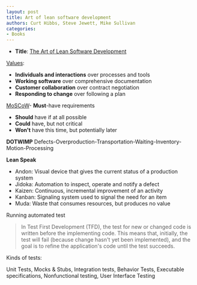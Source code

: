```yaml
---
layout: post
title: Art of lean software development
authors: Curt Hibbs, Steve Jewett, Mike Sullivan
categories:
- Books
---
```


- **Title**: [The Art of Lean Software Development](http://oreilly.com/catalog/9780596517311)

[Values](http://agilemanifesto.org/):
- **Individuals and interactions** over processes and tools
- **Working software** over comprehensive documentation
- **Customer collaboration** over contract negotiation
- **Responding to change** over following a plan

[MoSCoW](http://en.wikipedia.org/wiki/MoSCoW_Method)- **Must**-have requirements
- **Should** have if at all possible
- **Could** have, but not critical
- **Won't** have this time, but potentially later

**DOTWIMP**
Defects-Overproduction-Transportation-Waiting-Inventory-Motion-Processing

**Lean Speak**

- Andon: Visual device that gives the current status of a production system
- Jidoka: Automation to inspect, operate and notify a defect
- Kaizen: Continuous, incremental improvement of an activity
- Kanban: Signaling system used to signal the need for an item
- Muda: Waste that consumes resources, but produces no value

Running automated test

> In Test First Development (TFD), the test for new or changed code is written before the implementing code. This means that, initially, the test will fail (because change hasn't yet been implemented), and the goal is to refine the application's code until the test succeeds.

Kinds of tests:

Unit Tests, Mocks & Stubs, Integration tests, Behavior Tests, Executable specifications, Nonfunctional testing, User Interface Testing
